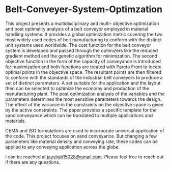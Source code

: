 # Belt-Conveyer-System-Optimzation

This project presents a multidisciplinary and multi- objective optimization and post optimality analysis of a belt conveyor employed in material handling systems. It  provides a global optimization metric covering the two most widely used codes of belt manufacturing to conform with the distinct unit systems used worldwide. The cost function for the belt conveyor system is developed and passed through the optimizers like the reduced gradient method and the genetic algorithm for minimization. The second objective function in the form of the capacity of conveyance is introduced for maximization and both functions are treated with Pareto Front to locate optimal points in the objective space. The resultant points are then filtered to conform with the standards of the industrial belt conveyors to produce a set of distinct parameters. A set suitable for the application and the layout then can be selected to optimize the economy and production of the manufacturing plant. The post optimization analysis of the variables and the parameters determines the most sensitive parameters towards the design. The effect of the variance in the constraints on the objective space is given by the active constraints. The paper provides a specific template for the sand conveyance which can be translated to multiple applications and materials.


CEMA and ISO formulations are used to incorporate universal application of the code. This project focuses on sand conveyance. But changing a few parameters like material density and conveying rate, these codes can be applied to any conveying application across the globe.

I can be reached at jayshah15028@gmail.com. Please feel free to reach out if there are any questions. 
